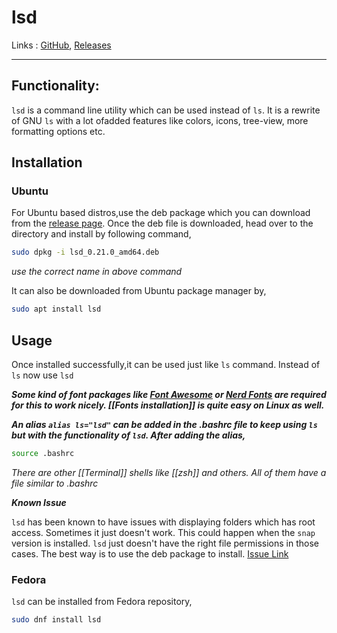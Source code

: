 # lsd
Links : [GitHub](https://github.com/Peltoche/lsd), [Releases](https://github.com/Peltoche/lsd/releases)

---

## Functionality:
`lsd` is a command line utility which can be used instead of `ls`. It is a rewrite of GNU `ls` with a lot ofadded features like colors, icons, tree-view, more formatting options etc.

## Installation 
### Ubuntu
For Ubuntu based distros,use the deb package which you can download from the  [release page](https://github.com/Peltoche/lsd/releases). Once the deb file is downloaded, head over to the directory and install by following command, 

```bash
sudo dpkg -i lsd_0.21.0_amd64.deb
```
*use the correct name in above command*

It can also be downloaded from Ubuntu package manager by, 
```bash
sudo apt install lsd
```

## Usage
Once installed successfully,it can be used just like `ls` command. Instead of `ls` now use `lsd`

***Some kind of font packages like [Font Awesome](https://fontawesome.com/) or [Nerd Fonts](https://www.nerdfonts.com/) are required for this to work nicely. [[Fonts installation]] is quite easy on Linux as well.*** 

***An alias `alias ls="lsd"` can be added in the .bashrc file to keep using `ls` but with the functionality of `lsd`. After adding the alias,***

```bash
source .bashrc
```
*There are other [[Terminal]] shells like [[zsh]] and others. All of them have a file similar to .bashrc*

***Known Issue***

`lsd` has been known to have issues with displaying folders which has root access. Sometimes it just doesn't work. This could happen when the `snap` version is installed. `lsd` just doesn't have the right file permissions in those cases. The best way is to use the deb package to install.
[Issue Link](https://github.com/Peltoche/lsd/issues/79)

### Fedora 
`lsd` can be installed from Fedora repository, 
```bash 
sudo dnf install lsd
```
